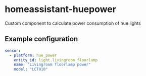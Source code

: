 # homeassistant-huepower
Custom component to calculate power consumption of hue lights

## Example configuration

```yaml
sensor:
  - platform: hue_power
    entity_id: light.livingroom_floorlamp
    name: "Livingroom floorlamp power"
    model: "LCT010"
```
